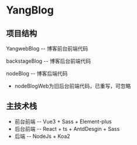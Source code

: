 # YangBlog
## 项目结构
YangwebBlog -- 博客前台前端代码

backstageBlog -- 博客后台前端代码

nodeBlog -- 博客后端代码

* nodeBlogWeb为旧后台前端代码，已重写，可忽略

## 主技术栈
* 前台前端 -- Vue3 + Sass + Element-plus
* 后台前端 -- React + ts + AntdDesgin + Sass
* 后端 -- NodeJs + Koa2

